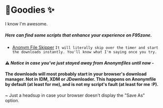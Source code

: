 # 🎉Goodies ✨ 
I know I'm awesome.

##### Here can find some scripts that enhance your experience on F95zone.

- [Anonym File Skipper](https://raw.githubusercontent.com/Cat-Ling/f95zone-skipper/main/goodies/anonymfile-timerskip.user.js) `It will literally skip over the timer and start the downloads instantly. You'll know what I'm saying once you try.`
#### ⚠ *Notice in case you've just stayed away from Anonymfiles until now* - 
#### The downloads will most probably start in your browser's download manager. Not in IDM, XDM or JDownloader. This happens on Anonymfile by default (at least for me), and is not my script's fault (at least for me :P).  
~ Just a headsup in case your browser doesn't display the "Save As" option.
